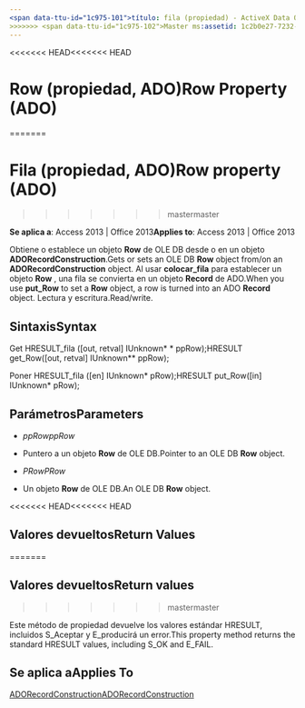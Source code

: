 ```yaml
---
<span data-ttu-id="1c975-101">título: fila (propiedad) - ActiveX Data Objects (ADO) <<<<<<< TOCTitle HEAD: fila (propiedad) (ADO) === TOCTitle: fila (propiedad, ADO)</span><span class="sxs-lookup"><span data-stu-id="1c975-101">title: Row Property - ActiveX Data Objects (ADO) <<<<<<< HEAD TOCTitle: Row Property (ADO) ======= TOCTitle: Row property (ADO)</span></span>
>>>>>>> <span data-ttu-id="1c975-102">Master ms:assetid: 1c2b0e27-7232-4b1c-826c-9dc15d758851 ms:mtpsurl: https://msdn.microsoft.com/library/JJ248959(v=office.15) ms:contentKeyID: ms.date 48543562: 18/09/2015 mtps_version: Office.15</span><span class="sxs-lookup"><span data-stu-id="1c975-102">master ms:assetid: 1c2b0e27-7232-4b1c-826c-9dc15d758851 ms:mtpsurl: https://msdn.microsoft.com/library/JJ248959(v=office.15) ms:contentKeyID: 48543562 ms.date: 09/18/2015 mtps_version: v=office.15</span></span>
---
```


<span data-ttu-id="1c975-103"><<<<<<< HEAD</span><span class="sxs-lookup"><span data-stu-id="1c975-103"><<<<<<< HEAD</span></span>
# <a name="row-property-ado"></a><span data-ttu-id="1c975-104">Row (propiedad, ADO)</span><span class="sxs-lookup"><span data-stu-id="1c975-104">Row Property (ADO)</span></span>
=======
# <a name="row-property-ado"></a><span data-ttu-id="1c975-105">Fila (propiedad, ADO)</span><span class="sxs-lookup"><span data-stu-id="1c975-105">Row property (ADO)</span></span>
>>>>>>> <span data-ttu-id="1c975-106">master</span><span class="sxs-lookup"><span data-stu-id="1c975-106">master</span></span>


<span data-ttu-id="1c975-107">**Se aplica a**: Access 2013 | Office 2013</span><span class="sxs-lookup"><span data-stu-id="1c975-107">**Applies to**: Access 2013 | Office 2013</span></span>



<span data-ttu-id="1c975-108">Obtiene o establece un objeto **Row** de OLE DB desde o en un objeto **ADORecordConstruction**.</span><span class="sxs-lookup"><span data-stu-id="1c975-108">Gets or sets an OLE DB **Row** object from/on an **ADORecordConstruction** object.</span></span> <span data-ttu-id="1c975-109">Al usar **colocar\_fila** para establecer un objeto **Row** , una fila se convierta en un objeto **Record** de ADO.</span><span class="sxs-lookup"><span data-stu-id="1c975-109">When you use **put\_Row** to set a **Row** object, a row is turned into an ADO **Record** object.</span></span> <span data-ttu-id="1c975-110">Lectura y escritura.</span><span class="sxs-lookup"><span data-stu-id="1c975-110">Read/write.</span></span>

## <a name="syntax"></a><span data-ttu-id="1c975-111">Sintaxis</span><span class="sxs-lookup"><span data-stu-id="1c975-111">Syntax</span></span>

<span data-ttu-id="1c975-112">Get HRESULT\_fila (\[out, retval\] IUnknown\* \* ppRow);</span><span class="sxs-lookup"><span data-stu-id="1c975-112">HRESULT get\_Row(\[out, retval\] IUnknown\*\* ppRow);</span></span>

<span data-ttu-id="1c975-113">Poner HRESULT\_fila (\[en\] IUnknown\* pRow);</span><span class="sxs-lookup"><span data-stu-id="1c975-113">HRESULT put\_Row(\[in\] IUnknown\* pRow);</span></span>

## <a name="parameters"></a><span data-ttu-id="1c975-114">Parámetros</span><span class="sxs-lookup"><span data-stu-id="1c975-114">Parameters</span></span>

  - <span data-ttu-id="1c975-115">*ppRow*</span><span class="sxs-lookup"><span data-stu-id="1c975-115">*ppRow*</span></span>

  - <span data-ttu-id="1c975-116">Puntero a un objeto **Row** de OLE DB.</span><span class="sxs-lookup"><span data-stu-id="1c975-116">Pointer to an OLE DB **Row** object.</span></span>

  - <span data-ttu-id="1c975-117">*PRow*</span><span class="sxs-lookup"><span data-stu-id="1c975-117">*PRow*</span></span>

  - <span data-ttu-id="1c975-118">Un objeto **Row** de OLE DB.</span><span class="sxs-lookup"><span data-stu-id="1c975-118">An OLE DB **Row** object.</span></span>

<span data-ttu-id="1c975-119"><<<<<<< HEAD</span><span class="sxs-lookup"><span data-stu-id="1c975-119"><<<<<<< HEAD</span></span>
## <a name="return-values"></a><span data-ttu-id="1c975-120">Valores devueltos</span><span class="sxs-lookup"><span data-stu-id="1c975-120">Return Values</span></span>
=======
## <a name="return-values"></a><span data-ttu-id="1c975-121">Valores devueltos</span><span class="sxs-lookup"><span data-stu-id="1c975-121">Return values</span></span>
>>>>>>> <span data-ttu-id="1c975-122">master</span><span class="sxs-lookup"><span data-stu-id="1c975-122">master</span></span>

<span data-ttu-id="1c975-123">Este método de propiedad devuelve los valores estándar HRESULT, incluidos S\_Aceptar y E\_producirá un error.</span><span class="sxs-lookup"><span data-stu-id="1c975-123">This property method returns the standard HRESULT values, including S\_OK and E\_FAIL.</span></span>

## <a name="applies-to"></a><span data-ttu-id="1c975-124">Se aplica a</span><span class="sxs-lookup"><span data-stu-id="1c975-124">Applies To</span></span>

[<span data-ttu-id="1c975-125">ADORecordConstruction</span><span class="sxs-lookup"><span data-stu-id="1c975-125">ADORecordConstruction</span></span>](adorecordconstruction-interface-ado.md)

